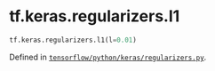 <div itemscope itemtype="http://developers.google.com/ReferenceObject">
<meta itemprop="name" content="tf.keras.regularizers.l1" />
<meta itemprop="path" content="Stable" />
</div>

# tf.keras.regularizers.l1

``` python
tf.keras.regularizers.l1(l=0.01)
```



Defined in [`tensorflow/python/keras/regularizers.py`](/code/stable/tensorflow/python/keras/regularizers.py).

